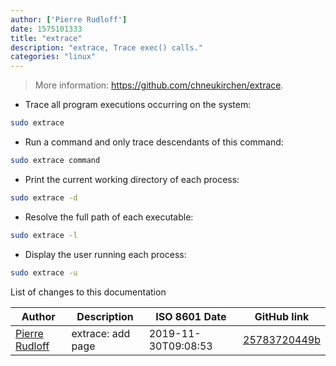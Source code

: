 ```yaml
---
author: ['Pierre Rudloff']
date: 1575101333
title: "extrace"
description: "extrace, Trace exec() calls."
categories: "linux"
---
```

> More information: <https://github.com/chneukirchen/extrace>.

- Trace all program executions occurring on the system:

```bash
sudo extrace
```

- Run a command and only trace descendants of this command:

```bash
sudo extrace command
```

- Print the current working directory of each process:

```bash
sudo extrace -d
```

- Resolve the full path of each executable:

```bash
sudo extrace -l
```

- Display the user running each process:

```bash
sudo extrace -u
```
List of changes to this documentation


Author | Description | ISO 8601 Date | GitHub link
------|-----|-----|-----
[Pierre Rudloff](mailto:contact@rudloff.pro) | extrace: add page | 2019-11-30T09:08:53 | [25783720449b](https://github.com/tldr-pages/tldr/commit/25783720449bad88c3589043d18ff52cd3fcdb2d)

